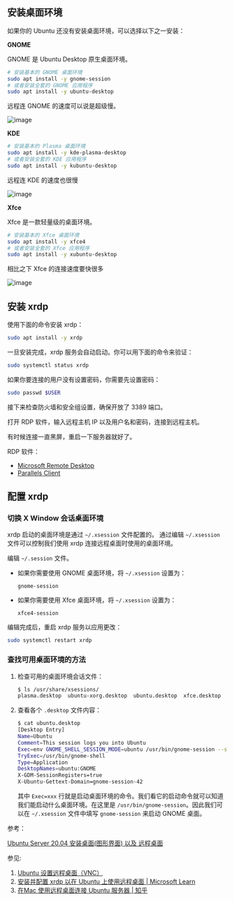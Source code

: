 ## 安装桌面环境

如果你的 Ubuntu 还没有安装桌面环境，可以选择以下之一安装：

**GNOME**

GNOME 是 Ubuntu Desktop 原生桌面环境。

```sh
# 安装基本的 GNOME 桌面环境
sudo apt install -y gnome-session
# 或者安装全套的 GNOME 应用程序
sudo apt install -y ubuntu-desktop
```

远程连 GNOME 的速度可以说是超级慢。

![image](https://img2024.cnblogs.com/blog/2778973/202405/2778973-20240512133944836-1013730271.gif)

**KDE**

```sh
# 安装基本的 Plasma 桌面环境
sudo apt install -y kde-plasma-desktop
# 或者安装全套的 KDE 应用程序
sudo apt install -y kubuntu-desktop
```

远程连 KDE 的速度也很慢

![image](https://img2024.cnblogs.com/blog/2778973/202405/2778973-20240513130729106-2043129964.gif)

**Xfce**

Xfce 是一款轻量级的桌面环境。

```sh
# 安装基本的 Xfce 桌面环境
sudo apt install -y xfce4
# 或者安装全套的 Xfce 应用程序
sudo apt install -y xubuntu-desktop
```

相比之下 Xfce 的连接速度要快很多

![image](https://img2024.cnblogs.com/blog/2778973/202405/2778973-20240512151716179-1567268445.gif)

## 安装 xrdp

使用下面的命令安装 xrdp：

```sh
sudo apt install -y xrdp
```

一旦安装完成，xrdp 服务会自动启动。你可以用下面的命令来验证：

```sh
sudo systemctl status xrdp
```

如果你要连接的用户没有设置密码，你需要先设置密码：

```sh
sudo passwd $USER
```

接下来检查防火墙和安全组设置，确保开放了 3389 端口。

打开 RDP 软件，输入远程主机 IP 以及用户名和密码，连接到远程主机。

有时候连接一直黑屏，重启一下服务器就好了。

RDP 软件：

- [Microsoft Remote Desktop](https://apps.apple.com/us/app/microsoft-remote-desktop/id1295203466?mt=12)
- [Parallels Client](https://www.parallels.cn/products/ras/download/client/)

## 配置 xrdp

### 切换 X Window 会话桌面环境

xrdp 启动的桌面环境是通过 `~/.xsession` 文件配置的。 通过编辑 `~/.xsession` 文件可以控制我们使用 xrdp 连接远程桌面时使用的桌面环境。

编辑 `~/.session` 文件。

- 如果你需要使用 GNOME 桌面环境，将 `~/.xsession` 设置为：

   ```
   gnome-session
   ```

- 如果你需要使用 Xfce 桌面环境，将 `~/.xsession` 设置为：

   ```
   xfce4-session
   ```

编辑完成后，重启 xrdp 服务以应用更改：

```sh
sudo systemctl restart xrdp
```

### 查找可用桌面环境的方法

1. 检查可用的桌面环境会话文件：

   ```sh
   $ ls /usr/share/xsessions/
   plasma.desktop  ubuntu-xorg.desktop  ubuntu.desktop  xfce.desktop  xubuntu.desktop
   ```

2. 查看各个 `.desktop` 文件内容：

   ```sh
   $ cat ubuntu.desktop
   [Desktop Entry]
   Name=Ubuntu
   Comment=This session logs you into Ubuntu
   Exec=env GNOME_SHELL_SESSION_MODE=ubuntu /usr/bin/gnome-session --session=ubuntu
   TryExec=/usr/bin/gnome-shell
   Type=Application
   DesktopNames=ubuntu:GNOME
   X-GDM-SessionRegisters=true
   X-Ubuntu-Gettext-Domain=gnome-session-42
   ```

   其中 `Exec=xxx` 行就是启动桌面环境的命令。我们看它的启动命令就可以知道我们能启动什么桌面环境。在这里是 `/usr/bin/gnome-session`。因此我们可以在 `~/.xsession` 文件中填写 `gnome-session` 来启动 GNOME 桌面。

参考：

[Ubuntu Server 20.04 安装桌面(图形界面) 以及 远程桌面](https://blog.csdn.net/badboy_1990/article/details/121412618)

参见:

1. [Ubuntu 设置远程桌面（VNC）](https://i.cnblogs.com/posts/edit;postId=18127866)
2. [安装并配置 xrdp 以在 Ubuntu 上使用远程桌面 | Microsoft Learn](https://learn.microsoft.com/zh-cn/azure/virtual-machines/linux/use-remote-desktop?tabs=azure-cli)
3. [在Mac 使用远程桌面连接 Ubuntu 服务器 | 知乎](https://zhuanlan.zhihu.com/p/606588315)